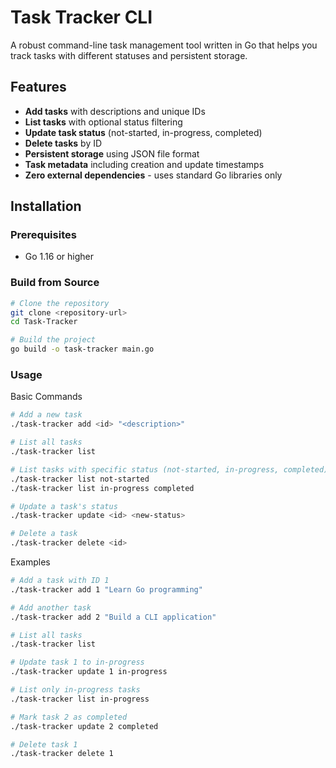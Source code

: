 # Task Tracker CLI

A robust command-line task management tool written in Go that helps you track tasks with different statuses and persistent storage.

## Features

- **Add tasks** with descriptions and unique IDs
- **List tasks** with optional status filtering
- **Update task status** (not-started, in-progress, completed)
- **Delete tasks** by ID
- **Persistent storage** using JSON file format
- **Task metadata** including creation and update timestamps
- **Zero external dependencies** - uses standard Go libraries only

## Installation

### Prerequisites
- Go 1.16 or higher

### Build from Source
```bash
# Clone the repository
git clone <repository-url>
cd Task-Tracker

# Build the project
go build -o task-tracker main.go
```

### Usage
Basic Commands
```bash
# Add a new task
./task-tracker add <id> "<description>"

# List all tasks
./task-tracker list

# List tasks with specific status (not-started, in-progress, completed)
./task-tracker list not-started
./task-tracker list in-progress completed

# Update a task's status
./task-tracker update <id> <new-status>

# Delete a task
./task-tracker delete <id>
```

Examples
```bash
# Add a task with ID 1
./task-tracker add 1 "Learn Go programming"

# Add another task
./task-tracker add 2 "Build a CLI application"

# List all tasks
./task-tracker list

# Update task 1 to in-progress
./task-tracker update 1 in-progress

# List only in-progress tasks
./task-tracker list in-progress

# Mark task 2 as completed
./task-tracker update 2 completed

# Delete task 1
./task-tracker delete 1
```
